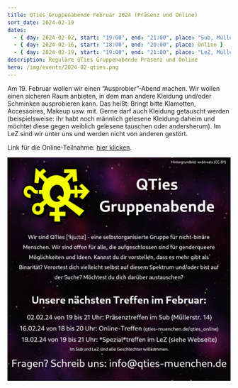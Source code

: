 ```yaml
---
title: QTies Gruppenabende Februar 2024 (Präsenz und Online)
sort_date: 2024-02-19
dates:
  - { day: 2024-02-02, start: "19:00", end: "21:00", place: "Sub, Müllerstraße 14" }
  - { day: 2024-02-16, start: "18:00", end: "20:00", place: Online }
  - { day: 2024-02-19, start: "19:00", end: "21:00", place: "LeZ, Müllerstraße 26" }
description: Reguläre QTies Gruppenabende Präsenz und Online
hero: /img/events/2024-02-qties.png
---
```


Am 19. Februar wollen wir einen ”Ausprobier”-Abend machen.
Wir wollen einen sicheren Raum anbieten, in dem man andere Kleidung und/oder Schminken ausprobieren kann.
Das heißt:
Bringt bitte Klamotten, Accessoires, Makeup usw. mit.
Gerne darf auch Kleidung getauscht werden (beispielsweise: ihr habt noch männlich gelesene Kleidung daheim und möchtet diese gegen weiblich gelesene tauschen oder andersherum).
Im LeZ sind wir unter uns und werden nicht von anderen gestört.

Link für die Online-Teilnahme: [hier klicken](/qties_online).

![](/img/events/2024-02-qties.png)
